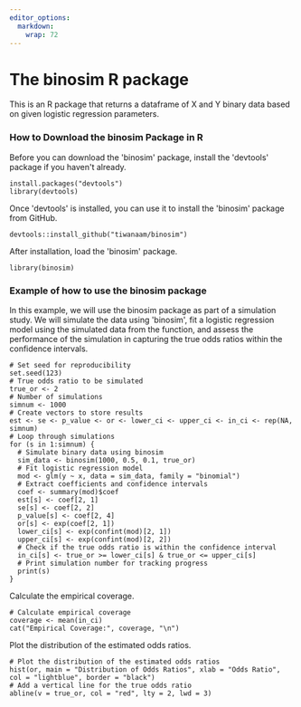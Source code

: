 ```yaml
---
editor_options:
  markdown:
    wrap: 72
---
```


# The binosim R package

This is an R package that returns a dataframe of X and Y binary data
based on given logistic regression parameters.

### How to Download the binosim Package in R

Before you can download the 'binosim' package, install the 'devtools'
package if you haven't already.

```{r}
install.packages("devtools") 
library(devtools)
```

Once 'devtools' is installed, you can use it to install the 'binosim'
package from GitHub.

```{r}
devtools::install_github("tiwanaam/binosim")
```

After installation, load the 'binosim' package.

```{r}
library(binosim)
```

### Example of how to use the binosim package

In this example, we will use the binosim package as part of a simulation
study. We will simulate the data using 'binosim', fit a logistic
regression model using the simulated data from the function, and assess
the performance of the simulation in capturing the true odds ratios
within the confidence intervals.

```{r}
# Set seed for reproducibility
set.seed(123)
# True odds ratio to be simulated
true_or <- 2
# Number of simulations
simnum <- 1000
# Create vectors to store results
est <- se <- p_value <- or <- lower_ci <- upper_ci <- in_ci <- rep(NA, simnum)
# Loop through simulations
for (s in 1:simnum) {
  # Simulate binary data using binosim
  sim_data <- binosim(1000, 0.5, 0.1, true_or)
  # Fit logistic regression model
  mod <- glm(y ~ x, data = sim_data, family = "binomial")
  # Extract coefficients and confidence intervals
  coef <- summary(mod)$coef
  est[s] <- coef[2, 1]
  se[s] <- coef[2, 2]
  p_value[s] <- coef[2, 4]
  or[s] <- exp(coef[2, 1])
  lower_ci[s] <- exp(confint(mod)[2, 1])
  upper_ci[s] <- exp(confint(mod)[2, 2])
  # Check if the true odds ratio is within the confidence interval
  in_ci[s] <- true_or >= lower_ci[s] & true_or <= upper_ci[s]
  # Print simulation number for tracking progress
  print(s)
}
```

Calculate the empirical coverage.

```{r}
# Calculate empirical coverage
coverage <- mean(in_ci)
cat("Empirical Coverage:", coverage, "\n")
```

Plot the distribution of the estimated odds ratios.

```{r}
# Plot the distribution of the estimated odds ratios
hist(or, main = "Distribution of Odds Ratios", xlab = "Odds Ratio", col = "lightblue", border = "black")
# Add a vertical line for the true odds ratio
abline(v = true_or, col = "red", lty = 2, lwd = 3)
```

